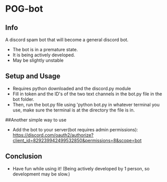 # POG-bot

## Info
A discord spam bot that will become a general discord bot.
- The bot is in a premature state.
- It is being actively developed.
- May be slightly unstable

## Setup and Usage
- Requires python downloaded and the discord.py module
- Fill in token and the ID's of the two text channels in the bot.py file in the bot folder. 
- Then, run the bot.py file using 'python bot.py in whatever terminal you use, make sure the terminal is at the directory the file is in.

##Another simple way to use
- Add the bot to your server(bot requires admin permissions): https://discord.com/oauth2/authorize?client_id=829239942499532850&permissions=8&scope=bot

## Conclusion 

- Have fun while using it! (Being actively developed by 1 person, so development may be slow.)
